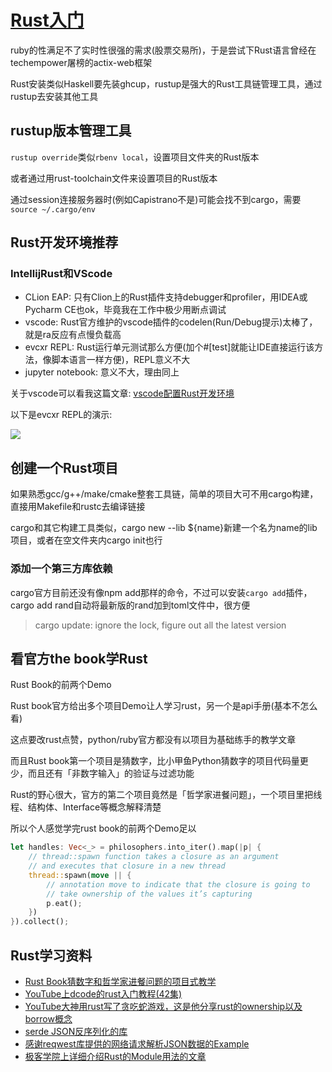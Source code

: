 # [Rust入门](/2020/04/first_time_learn_rust.md)

ruby的性满足不了实时性很强的需求(股票交易所)，于是尝试下Rust语言曾经在techempower屠榜的actix-web框架

Rust安装类似Haskell要先装ghcup，rustup是强大的Rust工具链管理工具，通过rustup去安装其他工具

## rustup版本管理工具

`rustup override`类似`rbenv local`，设置项目文件夹的Rust版本

或者通过用rust-toolchain文件来设置项目的Rust版本

通过session连接服务器时(例如Capistrano不是)可能会找不到cargo，需要`source ~/.cargo/env`

## Rust开发环境推荐

### IntellijRust和VScode

- CLion EAP: 只有Clion上的Rust插件支持debugger和profiler，用IDEA或Pycharm CE也ok，毕竟我在工作中极少用断点调试
- vscode: Rust官方维护的vscode插件的codelen(Run/Debug提示)太棒了，就是ra反应有点慢负载高
- evcxr REPL: Rust运行单元测试那么方便(加个#[test]就能让IDE直接运行该方法，像脚本语言一样方便)，REPL意义不大
- jupyter notebook: 意义不大，理由同上

关于vscode可以看我这篇文章: [vscode配置Rust开发环境](/archive/vscode/vscode_setup_rust.md)

以下是evcxr REPL的演示:

![](rust_repl.png)

## 创建一个Rust项目

如果熟悉gcc/g++/make/cmake整套工具链，简单的项目大可不用cargo构建，直接用Makefile和rustc去编译链接

cargo和其它构建工具类似，cargo new --lib ${name}新建一个名为name的lib项目，或者在空文件夹内cargo init也行

### 添加一个第三方库依赖

cargo官方目前还没有像npm add那样的命令，不过可以安装`cargo add`插件，cargo add rand自动将最新版的rand加到toml文件中，很方便

> cargo update: ignore the lock, figure out all the latest version

## 看官方the book学Rust

<i class="fa fa-hashtag"></i>
Rust Book的前两个Demo

Rust book官方给出多个项目Demo让人学习rust，另一个是api手册(基本不怎么看)

这点要改rust点赞，python/ruby官方都没有以项目为基础练手的教学文章

而且Rust book第一个项目是猜数字，比小甲鱼Python猜数字的项目代码量更少，而且还有「非数字输入」的验证与过滤功能

Rust的野心很大，官方的第二个项目竟然是「哲学家进餐问题」，一个项目里把线程、结构体、Interface等概念解释清楚

所以个人感觉学完rust book的前两个Demo足以

```rust
let handles: Vec<_> = philosophers.into_iter().map(|p| {
    // thread::spawn function takes a closure as an argument
    // and executes that closure in a new thread
    thread::spawn(move || {
        // annotation move to indicate that the closure is going to
        // take ownership of the values it’s capturing
        p.eat();
    })
}).collect();
```

## Rust学习资料

- [Rust Book猜数字和哲学家进餐问题的项目式教学](https://doc.rust-lang.org/1.0.0/book/dining-philosophers.html)
- [YouTube上dcode的rust入门教程(42集)](https://www.youtube.com/watch?v=vOMJlQ5B-M0&list=PLVvjrrRCBy2JSHf9tGxGKJ-bYAN_uDCUL)
- [YouTube大神用rust写了贪吃蛇游戏，这是他分享rust的ownership以及borrow概念](https://www.youtube.com/watch?v=8M0QfLUDaaA&list=LLFLN2ZAPopjz2zM-FomwnkQ&index=2&t=8s)
- [serde JSON反序列化的库](https://serde.rs/derive.html)
- [感谢reqwest库提供的网络请求解析JSON数据的Example](https://github.com/seanmonstar/reqwest/blob/master/examples/json_typed.rs)
- [极客学院上详细介绍Rust的Module用法的文章](https://wiki.jikexueyuan.com/project/rust-primer/module/module.html)
